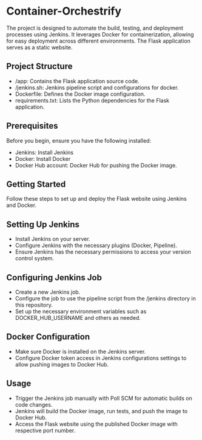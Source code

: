 # Container-Orchestrify
The project is designed to automate the build, testing, and deployment processes using Jenkins. It leverages Docker for containerization, allowing for easy deployment across different environments. The Flask application serves as a static website.

## Project Structure

* /app: Contains the Flask application source code.
* /jenkins.sh: Jenkins pipeline script and configurations for docker.
* Dockerfile: Defines the Docker image configuration.
* requirements.txt: Lists the Python dependencies for the Flask application.


## Prerequisites

Before you begin, ensure you have the following installed:

- Jenkins: Install Jenkins
- Docker: Install Docker
- Docker Hub account: Docker Hub for pushing the Docker image.

## Getting Started
Follow these steps to set up and deploy the Flask website using Jenkins and Docker.

## Setting Up Jenkins
- Install Jenkins on your server.
- Configure Jenkins with the necessary plugins (Docker, Pipeline).
- Ensure Jenkins has the necessary permissions to access your version control system.

## Configuring Jenkins Job
- Create a new Jenkins job.
- Configure the job to use the pipeline script from the /jenkins directory in this repository.
- Set up the necessary environment variables such as DOCKER_HUB_USERNAME and others as needed.

## Docker Configuration
- Make sure Docker is installed on the Jenkins server.
- Configure Docker token access in Jenkins configurations settings to allow pushing images to Docker Hub.

## Usage
- Trigger the Jenkins job manually with Poll SCM for automatic builds on code changes.
- Jenkins will build the Docker image, run tests, and push the image to Docker Hub.
- Access the Flask website using the published Docker image with respective port number.
